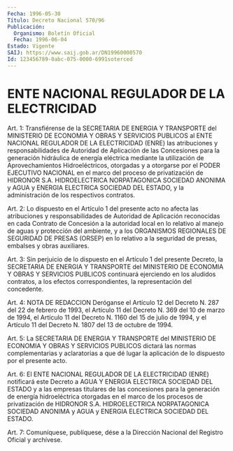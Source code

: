 ```yaml
---
Fecha: 1996-05-30
Título: Decreto Nacional 570/96
Publicación:
  Organismo: Boletín Oficial
  Fecha: 1996-06-04
Estado: Vigente
SAIJ: https://www.saij.gob.ar/DN19960000570
Id: 123456789-0abc-075-0000-6991soterced
---
```

# ENTE NACIONAL REGULADOR DE LA ELECTRICIDAD

<a id="1"></a>
Art. 1: Transfiérense de la SECRETARIA DE ENERGIA Y TRANSPORTE del  MINISTERIO  DE ECONOMIA Y OBRAS Y SERVICIOS PUBLICOS  al  ENTE NACIONAL REGULADOR  DE  LA  ELECTRICIDAD  (ENRE) las atribuciones y responsabilidades  de Autoridad de Aplicación  de  las  Concesiones para la generación hidráulica  de  energía  eléctrica  mediante  la utilización  de  Aprovechamientos  Hidroeléctricos,  otorgadas  y a otorgarse  por  el PODER EJECUTIVO NACIONAL en el marco del proceso de privatización  de  HIDRONOR  S.A.  HIDROELECTRICA  NORPATAGONICA SOCIEDAD ANONIMA y AGUA y ENERGIA ELECTRICA SOCIEDAD DEL  ESTADO, y la administración de los respectivos contratos.

<a id="2"></a>
Art. 2: Lo dispuesto en el Artículo 1 del presente acto no afecta las  atribuciones  y  responsabilidades  de Autoridad de Aplicación reconocidas en cada Contrato de Concesión  a  la autoridad local en lo relativo al manejo de aguas y protección del  ambiente,  y a los ORGANISMOS REGIONALES DE SEGURIDAD DE PRESAS (ORSEP) en lo relativo a  la  seguridad  de  presas,  embalses  y  obras  auxiliares.

<a id="3"></a>
Art.  3:  Sin  perjuicio  de  lo  dispuesto  en el Artículo 1 del presente  Decreto,  la  SECRETARIA  DE  ENERGIA  Y  TRANSPORTE  del MINISTERIO  DE  ECONOMIA  Y  OBRAS  Y SERVICIOS PUBLICOS continuará ejerciendo en los aludidos contratos, a los efectos correspondientes, la representación del concedente.

<a id="4"></a>
Art. 4: NOTA DE REDACCION  Deróganse el Artículo 12 del Decreto N. 287 del  22  de febrero  de  1993, el Artículo 11 del Decreto N. 369 del 10 de marzo de 1994, el Artículo 11 del Decreto N. 1160 del 15 de julio de 1994, y el Artículo 11 del Decreto N. 1807 del 13 de octubre de 1994.

<a id="5"></a>
Art. 5: La SECRETARIA DE ENERGIA Y TRANSPORTE  del  MINISTERIO  DE ECONOMIA Y OBRAS Y SERVICIOS PUBLICOS dictará las normas complementarias  y  aclaratorias a que dé lugar la aplicación de lo dispuesto por el presente acto.

<a id="6"></a>
Art.  6: El ENTE NACIONAL  REGULADOR  DE  LA  ELECTRICIDAD (ENRE) notificará  este  Decreto  a  AGUA Y ENERGIA ELECTRICA SOCIEDAD DEL ESTADO  y  a las empresas titulares  de  las  concesiones  para  la generación de  energía  hidroeléctrica otorgadas en el marco de los procesos  de  privatización    de    HIDRONOR  S.A.  HIDROELECTRICA NORPATAGONICA SOCIEDAD ANONIMA y AGUA  y ENERGIA ELECTRICA SOCIEDAD DEL ESTADO.

<a id="7"></a>
Art. 7: Comuníquese, publíquese, dése a la Dirección  Nacional del Registro  Oficial  y  archívese.